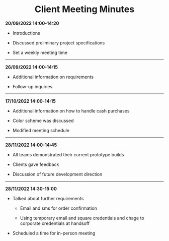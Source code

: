 <h1 align="center">
Client Meeting Minutes
</h1>

**20/09/2022 14:00-14:20**

- Introductions

- Discussed preliminary project specifications

- Set a weekly meeting time

---

**26/09/2022 14:00-14:15**

- Additional information on requirements

- Follow-up inquiries
---

**17/10/2022 14:00-14:15**

- Additional information on how to handle cash purchases

- Color scheme was discussed

- Modified meeting schedule

---

**28/11/2022 14:00-14:45**

- All teams demonstrated their current prototype builds

- Clients gave feedback

- Discussion of future development direction


---


**28/11/2022 14:30-15:00**

- Talked about further requirements

    - Email and sms for order confirmation

    - Using temporary email and square credentials and
    chage to corporate credentials at handsoff




- Scheduled a time for in-person meeting

